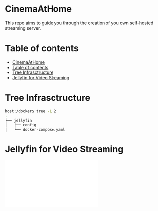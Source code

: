 # CinemaAtHome
This repo aims to guide you through the creation of you own self-hosted streaming server.

# Table of contents

- [CinemaAtHome](#cinemaathome)
- [Table of contents](#table-of-contents)
- [Tree Infrasctructure](#tree-infrasctructure)
- [Jellyfin for Video Streaming](#jellyfin-for-video-streaming)

# Tree Infrasctructure

```bash
host:/docker$ tree -L 2
.
├── jellyfin
│   ├── config
│   └── docker-compose.yaml

```

# Jellyfin for Video Streaming

![README.md](./docker/jellyfin/README.md)
